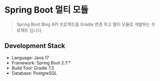 # Spring Boot 멀티 모듈

> Spring Boot Blog API 프로젝트를 Gradle 변경 하고 멀티 모듈로 개발하는 프로젝트 입니다.

## Development Stack

- Language: Java 17
- Framework: Spring Boot 2.7.*
- Build Tool: Gradle 7.3
- Database: PostgreSQL
